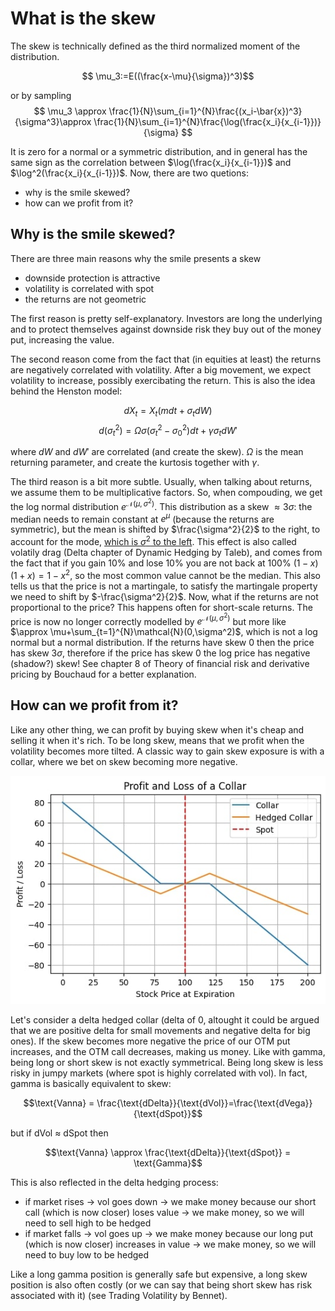 # What is the skew

The skew is technically defined as the third normalized moment of the distribution. 

$$ \mu_3:=E((\frac{x-\mu}{\sigma})^3)$$

or by sampling
$$ \mu_3 \approx \frac{1}{N}\sum_{i=1}^{N}\frac{(x_i-\bar{x})^3}{\sigma^3}\approx \frac{1}{N}\sum_{i=1}^{N}\frac{\log(\frac{x_i}{x_{i-1}})}{\sigma} $$

It is zero for a normal or a symmetric distribution, and in general has the same sign as the correlation between $\log(\frac{x_i}{x_{i-1}})$ and $\log^2(\frac{x_i}{x_{i-1}})$. Now, there are two quetions:
* why is the smile skewed?
* how can we profit from it?

## Why is the smile skewed? 

There are three main reasons why the smile presents a skew
* downside protection is attractive
* volatility is correlated with spot
* the returns are not geometric

The first reason is pretty self-explanatory. Investors are long the underlying and to protect themselves against downside risk they buy out of the money put, increasing the value. 

The second reason come from the fact that (in equities at least) the returns are negatively correlated with volatility. After a big movement, we expect volatility to increase, possibly exercibating the return. This is also the idea behind the Henston model:

$$dX_t = X_t(mdt+\sigma_tdW)$$
$$d(\sigma_t^2)=\Omega\sigma(\sigma_t^2-\sigma_0^2)dt+\gamma\sigma_tdW' $$

where $dW$ and $dW'$ are correlated (and create the skew). $\Omega$ is the mean returning parameter, and create the kurtosis together with $\gamma$.

The third reason is a bit more subtle. Usually, when talking about returns, we assume them to be multiplicative factors. So, when compouding, we get the log normal distribution $e^{\mathcal{N}(\mu,\sigma^2)}$. This distribution as a skew $\approx 3\sigma$: the median needs to remain constant at $e^{\mu}$ (because the returns are symmetric), but the mean is shifted by $\frac{\sigma^2}{2}$ to the right, to account for the mode, [which is $\sigma^2$ to the left](https://www.youtube.com/watch?v=UtpLE6npxvk). This effect is also called volatily drag (Delta chapter of Dynamic Hedging by Taleb), and comes from the fact that if you gain 10% and lose 10% you are not back at 100% $(1-x)(1+x)=1-x^2$, so the most common value cannot be the median. This also tells us that the price is not a martingale, to satisfy the martingale property we need to shift by $-\frac{\sigma^2}{2}$. Now, what if the returns are not proportional to the price?
This happens often for short-scale returns. The price is now no longer correctly modelled by $e^{\mathcal{N}(\mu,\sigma^2)}$ but more like $\approx \mu+\sum_{t=1}^{N}\mathcal{N}(0,\sigma^2)$, which is not a log normal but a normal distribution. If the returns have skew 0 then the price has skew $3\sigma$, therefore if the price has skew 0 the log price has negative (shadow?) skew! See chapter 8 of Theory of financial risk and derivative pricing by Bouchaud for a better explanation.

## How can we profit from it?

Like any other thing, we can profit by buying skew when it's cheap and selling it when it's rich. To be long skew, means that we profit when the volatility becomes more tilted. A classic way to gain skew exposure is with a collar, where we bet on skew becoming more negative.

![skew1](Skew.jpg)


Let's consider a delta hedged collar (delta of 0, altought it could be argued that we are positive delta for small movements and negative delta for big ones). If the skew becomes more negative the price of our OTM put increases, and the OTM call decreases, making us money. Like with gamma, being long or short skew is not exactly symmetrical. Being long skew is less risky in jumpy markets (where spot is highly correlated with vol). In fact,  gamma is basically equivalent to skew:

$$\text{Vanna} = \frac{\text{dDelta}}{\text{dVol}}=\frac{\text{dVega}}{\text{dSpot}}$$

but if dVol $\approx$ dSpot then 

$$\text{Vanna} \approx \frac{\text{dDelta}}{\text{dSpot}} = \text{Gamma}$$

This is also reflected in the delta hedging process:
- if market rises $\rightarrow$ vol goes down $\rightarrow$ we make money because our short call (which is now closer) loses value $\rightarrow$ we make money, so we will need to sell high to be hedged
- if market falls $\rightarrow$ vol goes up $\rightarrow$ we make money because our long put (which is now closer) increases in value $\rightarrow$ we make money, so we will need to buy low to be hedged

Like a long gamma position is generally safe but expensive, a long skew position is also often costly (or we can say that being short skew has risk associated with it) (see Trading Volatility by Bennet).